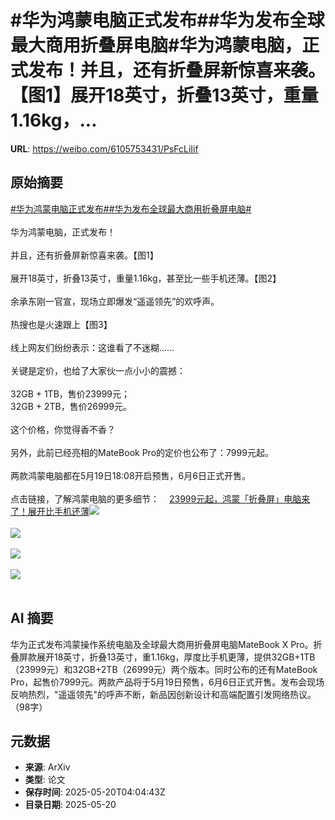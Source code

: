 # #华为鸿蒙电脑正式发布##华为发布全球最大商用折叠屏电脑#华为鸿蒙电脑，正式发布！并且，还有折叠屏新惊喜来袭。【图1】展开18英寸，折叠13英寸，重量1.16kg，...

**URL**: https://weibo.com/6105753431/PsFcLiIif

## 原始摘要

<a href="https://m.weibo.cn/search?containerid=231522type%3D1%26t%3D10%26q%3D%23%E5%8D%8E%E4%B8%BA%E9%B8%BF%E8%92%99%E7%94%B5%E8%84%91%E6%AD%A3%E5%BC%8F%E5%8F%91%E5%B8%83%23&amp;extparam=%23%E5%8D%8E%E4%B8%BA%E9%B8%BF%E8%92%99%E7%94%B5%E8%84%91%E6%AD%A3%E5%BC%8F%E5%8F%91%E5%B8%83%23" data-hide=""><span class="surl-text">#华为鸿蒙电脑正式发布#</span></a><a href="https://m.weibo.cn/search?containerid=231522type%3D1%26t%3D10%26q%3D%23%E5%8D%8E%E4%B8%BA%E5%8F%91%E5%B8%83%E5%85%A8%E7%90%83%E6%9C%80%E5%A4%A7%E5%95%86%E7%94%A8%E6%8A%98%E5%8F%A0%E5%B1%8F%E7%94%B5%E8%84%91%23&amp;extparam=%23%E5%8D%8E%E4%B8%BA%E5%8F%91%E5%B8%83%E5%85%A8%E7%90%83%E6%9C%80%E5%A4%A7%E5%95%86%E7%94%A8%E6%8A%98%E5%8F%A0%E5%B1%8F%E7%94%B5%E8%84%91%23" data-hide=""><span class="surl-text">#华为发布全球最大商用折叠屏电脑#</span></a><br><br>华为鸿蒙电脑，正式发布！<br><br>并且，还有折叠屏新惊喜来袭。【图1】<br><br>展开18英寸，折叠13英寸，重量1.16kg，甚至比一些手机还薄。【图2】<br><br>余承东刚一官宣，现场立即爆发“遥遥领先”的欢呼声。<br><br>热搜也是火速跟上【图3】<br><br>线上网友们纷纷表示：这谁看了不迷糊……<br><br>关键是定价，也给了大家伙一点小小的震撼：<br><br>32GB + 1TB，售价23999元；<br>32GB + 2TB，售价26999元。<br><br>这个价格，你觉得香不香？<br><br>另外，此前已经亮相的MateBook Pro的定价也公布了：7999元起。<br><br>两款鸿蒙电脑都在5月19日18:08开启预售，6月6日正式开售。<br><br>点击链接，了解鸿蒙电脑的更多细节：<a href="https://weibo.cn/sinaurl?u=https%3A%2F%2Fmp.weixin.qq.com%2Fs%2FGsd61UdPYoK0JOWzEJWIoQ" data-hide=""><span class="url-icon"><img style="width: 1rem;height: 1rem" src="https://h5.sinaimg.cn/upload/2015/09/25/3/timeline_card_small_web_default.png" referrerpolicy="no-referrer"></span><span class="surl-text">23999元起，鸿蒙「折叠屏」电脑来了！展开比手机还薄</span></a><img style="" src="https://tvax2.sinaimg.cn/large/006Fd7o3gy1i1lpz6vlhej30zk0jl10k.jpg" referrerpolicy="no-referrer"><br><br><img style="" src="https://tvax4.sinaimg.cn/large/006Fd7o3gy1i1lpz865dzj30hs09wq4v.jpg" referrerpolicy="no-referrer"><br><br><img style="" src="https://tvax3.sinaimg.cn/large/006Fd7o3gy1i1lq350v2xj30zs03gwev.jpg" referrerpolicy="no-referrer"><br><br><img style="" src="https://tvax3.sinaimg.cn/large/006Fd7o3gy1i1lpzame00j30gm0e6dl7.jpg" referrerpolicy="no-referrer"><br><br>

## AI 摘要

华为正式发布鸿蒙操作系统电脑及全球最大商用折叠屏电脑MateBook X Pro。折叠屏款展开18英寸，折叠13英寸，重1.16kg，厚度比手机更薄，提供32GB+1TB（23999元）和32GB+2TB（26999元）两个版本。同时公布的还有MateBook Pro，起售价7999元。两款产品将于5月19日预售，6月6日正式开售。发布会现场反响热烈，"遥遥领先"的呼声不断，新品因创新设计和高端配置引发网络热议。（98字）

## 元数据

- **来源**: ArXiv
- **类型**: 论文
- **保存时间**: 2025-05-20T04:04:43Z
- **目录日期**: 2025-05-20
